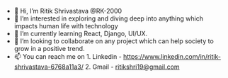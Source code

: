 - 👋 Hi, I’m Ritik Shrivastava @RK-2000
- 👀 I’m interested in exploring and diving deep into anything which impacts human life with technology
- 🌱 I’m currently learning React, Django, UI/UX.
- 💞️ I’m looking to collaborate on any project which can help society to grow in a positive trend.
- 📫 You can reach me on 
      1. Linkedin - https://www.linkedin.com/in/ritik-shrivastava-6768a11a3/
      2. Gmail - ritikshri19@gmail.com

<!---
RK-2000/RK-2000 is a ✨ special ✨ repository because its `README.md` (this file) appears on your GitHub profile.
You can click the Preview link to take a look at your changes.
--->
